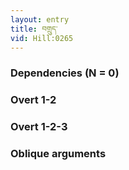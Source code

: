 ```yaml
---
layout: entry
title: བགྲུད་
vid: Hill:0265
---
```

### Dependencies (N = 0)


### Overt 1-2


### Overt 1-2-3


### Oblique arguments
